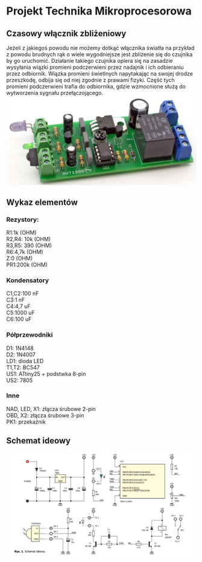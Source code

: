 # Projekt Technika Mikroprocesorowa


## Czasowy włącznik zbliżeniowy
Jeżeli z jakiegoś powodu nie możemy dotkąć włącznika światła na przykład z powodu brudnych rąk o wiele wygodniejsze jest zbliżenie się do czujnika by go uruchomić. Działanie takiego czujnika opiera się na zasadzie wysyłania wiązki promieni podczerwieni przez nadajnik i ich odbieraniu przez odbiornik. Wiązka promieni świetlnych napytakając na swojej drodze przeszkodę, odbija się od niej zgodnie z prawami fizyki. Część tych promieni podczerwieni trafia do odbiornika, gdzie wzmocnione służą do wytworzenia sygnału przełączojącego.  
![img](./płytka.png)


## Wykaz elementów 
### Rezystory:
R1:1k (OHM)  
R2,R4: 10k (OHM)  
R3,R5: 390 (OHM)  
R6:4,7k (OHM)  
Z:0 (OHM)  
PR1:200k (OHM)  
### Kondensatory
C1,C2:100 nF  
C3:1 nF  
C4:4,7 uF  
C5:1000 uF  
C6:100 uF  
### Półprzewodniki
D1: 1N4148  
D2: 1N4007  
LD1: dioda LED  
T1,T2: BC547  
US1: ATtiny25 + podstwka 8-pin  
US2: 7805  
### Inne
NAD, LED, X1: złącza śrubowe 2-pin  
OBD, X2: złącza śrubowe 3-pin  
PK1: przekaźnik  
## Schemat ideowy
![img](./schemat.png)
